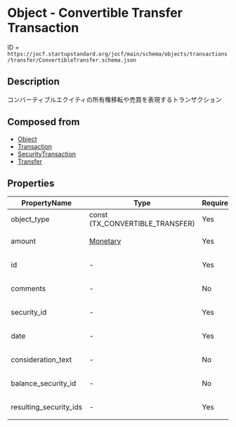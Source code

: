 # Object - Convertible Transfer Transaction

ID = `https://jocf.startupstandard.org/jocf/main/schema/objects/transactions/transfer/ConvertibleTransfer.schema.json`

## Description
コンバーティブルエクイティの所有権移転や売買を表現するトランザクション

## Composed from
- [Object](../../../primitives/objects/Object.md)
- [Transaction](../../../primitives/objects/transactions/Transaction.md)
- [SecurityTransaction](../../../primitives/objects/transactions/SecurityTransaction.md)
- [Transfer](../../../primitives/objects/transactions/transfer/Transfer.md)

## Properties

| PropertyName | Type | Required | Description |
|-------------|------|----------|-------------|
| object_type | const (TX_CONVERTIBLE_TRANSFER) | Yes |  |
| amount | [Monetary](../../../types/Monetary.md) | Yes | 移転の対象となる金額 |
| id | - | Yes | 基底クラスから継承 |
| comments | - | No | 基底クラスから継承 |
| security_id | - | Yes | 基底クラスから継承 |
| date | - | Yes | 基底クラスから継承 |
| consideration_text | - | No | 基底クラスから継承 |
| balance_security_id | - | No | 基底クラスから継承 |
| resulting_security_ids | - | Yes | 基底クラスから継承 |